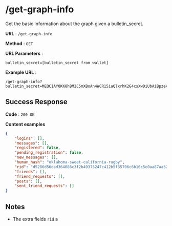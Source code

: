 # /get-graph-info

Get the basic information about the graph given a bulletin_secret.

**URL** : `/get-graph-info`

**Method** : `GET`

**URL Parameters** : 

`bulletin_secret=[bulletin_secret from wallet]`

**Example URL** : 
```
/get-graph-info?bulletin_secret=MEQCIAY0KK8hBM2C5mXBoAn4WCR15iaQlxrhK2G4csXwDiUbAiBpzeVotPnF1p9RZApeddsmyaSdaguGDdtxQl8tSJtiYQ==
```

## Success Response

**Code** : `200 OK`

**Content examples**

```json
{
    "logins": [], 
    "messages": [], 
    "registered": false, 
    "pending_registration": false, 
    "new_messages": [], 
    "human_hash": "oklahoma-sweet-california-rugby", 
    "rid": "d5286d56dad364086c3f2b49375247c412b5f35706c6b16c5c0aa87aa32cfc4a", 
    "friends": [], 
    "friend_requests": [], 
    "posts": [], 
    "sent_friend_requests": []
}
```

## Notes

* The extra fields `rid` a
